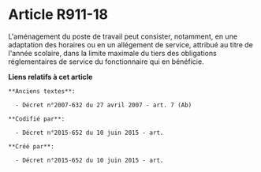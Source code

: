 # Article R911-18

L'aménagement du poste de travail peut consister, notamment, en une adaptation des horaires ou en un allégement de service,
attribué au titre de l'année scolaire, dans la limite maximale du tiers des obligations réglementaires de service du
fonctionnaire qui en bénéficie.

**Liens relatifs à cet article**

	**Anciens textes**:

	  - Décret n°2007-632 du 27 avril 2007 - art. 7 (Ab)

	**Codifié par**:

	  - Décret n°2015-652 du 10 juin 2015 - art.

	**Créé par**:

	  - Décret n°2015-652 du 10 juin 2015 - art.
